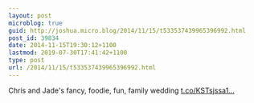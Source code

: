 ```yaml
---
layout: post
microblog: true
guid: http://joshua.micro.blog/2014/11/15/t533537439965396992.html
post_id: 39834
date: 2014-11-15T19:30:12+1100
lastmod: 2019-07-30T17:41:42+1100
type: post
url: /2014/11/15/t533537439965396992.html
---
```

Chris and Jade's fancy, foodie, fun, family wedding [t.co/KSTsjssa1...](http://t.co/KSTsjssa1F)
